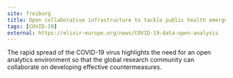 ```yaml
---
site: freiburg
title: Open collaborative infrastructure to tackle public health emergencies
tags: [COVID-19]
external: https://elixir-europe.org/news/COVID-19-data-open-analysis
---
```



The rapid spread of the COVID-19 virus highlights the need for an open analytics environment so that the global
research community can collaborate on developing effective countermeasures.
